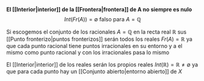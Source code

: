 
**El [[Interior|interior]] de la [[Frontera|frontera]] de A no siempre es nulo**
$$Int(Fr(A))=\emptyset \text{ falso para } A = \mathbb{Q}$$

Si escogemos el conjunto de los racionales $A = \mathbb{Q}$ en la recta real $\mathbb{R}$ sus [[Punto fronterizo|puntos fronterizos]] serán todos los reales $Fr(A)=\mathbb{R}$ ya que cada punto racional tiene puntos irracionales en su entorno y a el mismo como punto racional y con los irracionales pasa lo mismo

El [[Interior|interior]] de los reales serán los propios reales $Int(\mathbb{R})=\mathbb{R}\neq \emptyset$ ya que para cada punto hay un [[Conjunto abierto|entorno abierto]] de $X$

